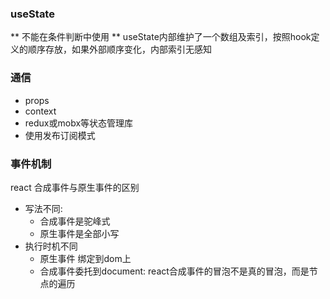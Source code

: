 ### useState
** 不能在条件判断中使用 **
useState内部维护了一个数组及索引，按照hook定义的顺序存放，如果外部顺序变化，内部索引无感知


### 通信
- props
- context
- redux或mobx等状态管理库
- 使用发布订阅模式


### 事件机制
react 合成事件与原生事件的区别
- 写法不同: 
    - 合成事件是驼峰式
    - 原生事件是全部小写
- 执行时机不同
    - 原生事件 绑定到dom上
    - 合成事件委托到document: react合成事件的冒泡不是真的冒泡，而是节点的遍历
